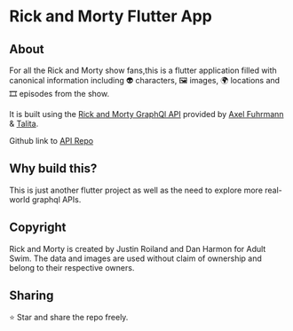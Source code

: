 # Rick and Morty Flutter App

## About
For all the Rick and Morty show fans,this is a flutter application filled with canonical information including 👽 characters, 🖼 images, 🌍 locations and 🎞 episodes from the show. 

It is built using the [Rick and Morty GraphQl API](https://rickandmortyapi.com/) provided by [Axel Fuhrmann](https://axelfuhrmann.com/) & [Talita](https://talitatraveler.com/).

Github link to [API Repo](https://github.com/afuh/rick-and-morty-api)

## Why build this?
This is just another flutter project as well as the need to explore more real-world graphql APIs.

## Copyright
Rick and Morty is created by Justin Roiland and Dan Harmon for Adult Swim. The data and images are used without claim of ownership and belong to their respective owners.

## Sharing
⭐ Star and share the repo freely.